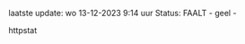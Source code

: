 laatste update: 
wo 13-12-2023  9:14   uur 
Status: FAALT - geel - 
<div class="service Y">httpstat</div>